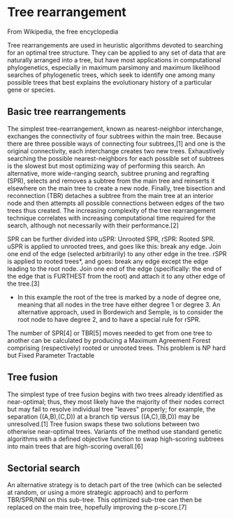 # Tree rearrangement
From Wikipedia, the free encyclopedia

Tree rearrangements are used in heuristic algorithms devoted to searching for an optimal tree 
structure. They can be applied to any set of data that are naturally arranged into a tree, but have 
most applications in computational phylogenetics, especially in maximum parsimony and maximum 
likelihood searches of phylogenetic trees, which seek to identify one among many possible trees that 
best explains the evolutionary history of a particular gene or species.

## Basic tree rearrangements

The simplest tree-rearrangement, known as nearest-neighbor interchange, exchanges the connectivity of 
four subtrees within the main tree. Because there are three possible ways of connecting four 
subtrees,[1] and one is the original connectivity, each interchange creates two new trees. Exhaustively 
searching the possible nearest-neighbors for each possible set of subtrees is the slowest but most 
optimizing way of performing this search. An alternative, more wide-ranging search, subtree pruning and 
regrafting (SPR), selects and removes a subtree from the main tree and reinserts it elsewhere on the 
main tree to create a new node. Finally, tree bisection and reconnection (TBR) detaches a subtree from 
the main tree at an interior node and then attempts all possible connections between edges of the two 
trees thus created. The increasing complexity of the tree rearrangement technique correlates with 
increasing computational time required for the search, although not necessarily with their 
performance.[2]

SPR can be further divided into uSPR: Unrooted SPR, rSPR: Rooted SPR. uSPR is applied to unrooted 
trees, and goes like this: break any edge. Join one end of the edge (selected arbitrarily) to any other 
edge in the tree. rSPR is applied to rooted trees*, and goes: break any edge except the edge leading to 
the root node. Join one end of the edge (specifically: the end of the edge that is FURTHEST from the 
root) and attach it to any other edge of the tree.[3]

* In this example the root of the tree is marked by a node of degree one, meaning that all nodes in the 
tree have either degree 1 or degree 3. An alternative approach, used in Bordewich and Semple, is to 
consider the root node to have degree 2, and to have a special rule for rSPR.

The number of SPR[4] or TBR[5] moves needed to get from one tree to another can be calculated by 
producing a Maximum Agreement Forest comprising (respectively) rooted or unrooted trees. This problem 
is NP hard but Fixed Parameter Tractable

## Tree fusion

The simplest type of tree fusion begins with two trees already identified as near-optimal; thus, they 
most likely have the majority of their nodes correct but may fail to resolve individual tree "leaves" 
properly; for example, the separation ((A,B),(C,D)) at a branch tip versus ((A,C),(B,D)) may be 
unresolved.[1] Tree fusion swaps these two solutions between two otherwise near-optimal trees. Variants 
of the method use standard genetic algorithms with a defined objective function to swap high-scoring 
subtrees into main trees that are high-scoring overall.[6]

## Sectorial search

An alternative strategy is to detach part of the tree (which can be selected at random, or using a more 
strategic approach) and to perform TBR/SPR/NNI on this sub-tree. This optimized sub-tree can then be 
replaced on the main tree, hopefully improving the p-score.[7]

## 
